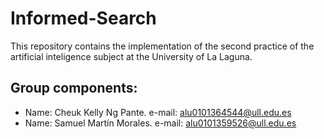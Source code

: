# Informed-Search
This repository contains the implementation of the second practice of the artificial inteligence subject at the University of La Laguna.

## Group components:
 * Name: Cheuk Kelly Ng Pante.
e-mail: alu0101364544@ull.edu.es
* Name: Samuel Martín Morales.
e-mail: alu0101359526@ull.edu.es
